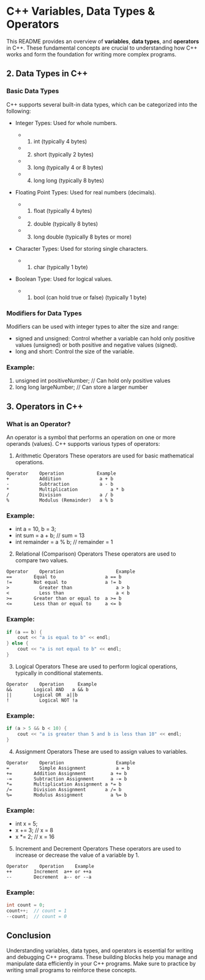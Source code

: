 # C++ Variables, Data Types & Operators

This README provides an overview of **variables**, **data types**, and **operators** in C++. These fundamental concepts are crucial to understanding how C++ works and form the foundation for writing more complex programs.

## 2. Data Types in C++

### Basic Data Types
C++ supports several built-in data types, which can be categorized into the following:

- Integer Types: Used for whole numbers.
  - 1. int (typically 4 bytes)
  - 2. short (typically 2 bytes)
  - 3. long (typically 4 or 8 bytes)
  - 4. long long (typically 8 bytes)

- Floating Point Types: Used for real numbers (decimals).
  - 1. float (typically 4 bytes)
  - 2. double (typically 8 bytes)
  - 3. long double (typically 8 bytes or more)

- Character Types: Used for storing single characters.
  - 1. char (typically 1 byte)

- Boolean Type: Used for logical values.
  - 1. bool (can hold true or false) (typically 1 byte)

### Modifiers for Data Types
Modifiers can be used with integer types to alter the size and range:

- signed and unsigned: Control whether a variable can hold only positive values (unsigned) or both positive and negative values (signed).
- long and short: Control the size of the variable.

### Example:
1. unsigned int positiveNumber;   // Can hold only positive values
2. long long largeNumber;         // Can store a larger number

## 3. Operators in C++

### What is an Operator?
An operator is a symbol that performs an operation on one or more operands (values). C++ supports various types of operators:

1. Arithmetic Operators
These operators are used for basic mathematical operations.
```
Operator	Operation	         Example
+	        Addition	          a + b
-	        Subtraction	          a - b
*	        Multiplication	          a * b
/	        Division	          a / b
%	        Modulus (Remainder)	  a % b
```

### Example:
- int a = 10, b = 3;
- int sum = a + b;       // sum = 13
- int remainder = a % b; // remainder = 1

2. Relational (Comparison) Operators
These operators are used to compare two values.
```
Operator	Operation	                Example
==	      Equal to	                a == b
!=	      Not equal to	            a != b
>	        Greater than	            a > b
<	        Less than	                a < b
>=	      Greater than or equal to	a >= b
<=	      Less than or equal to	    a <= b
```

### Example:
```cpp
if (a == b) {
    cout << "a is equal to b" << endl;
} else {
    cout << "a is not equal to b" << endl;
}
```

3. Logical Operators
These are used to perform logical operations, typically in conditional statements.
```
Operator	Operation	  Example
&&	      Logical AND	a && b
||        Logical OR  a||b
!	        Logical NOT	!a
```

### Example:
```cpp
if (a > 5 && b < 10) {
    cout << "a is greater than 5 and b is less than 10" << endl;
}
```

4. Assignment Operators
These are used to assign values to variables.
```
Operator	Operation	                Example
=	        Simple Assignment	        a = b
+=	      Addition Assignment	      a += b
-=	      Subtraction Assignment	  a -= b
*=	      Multiplication Assignment	a *= b
/=	      Division Assignment     	a /= b
%=	      Modulus Assignment	      a %= b
```

### Example:
- int x = 5;
- x += 3;  // x = 8
- x *= 2;  // x = 16

5. Increment and Decrement Operators
These operators are used to increase or decrease the value of a variable by 1.
```
Operator	Operation	 Example
++	      Increment	 a++ or ++a
--	      Decrement	 a-- or --a
```

### Example:
```cpp
int count = 0;
count++;  // count = 1
--count;  // count = 0
```

## Conclusion
Understanding variables, data types, and operators is essential for writing and debugging C++ programs. These building blocks help you manage and manipulate data efficiently in your C++ programs. Make sure to practice by writing small programs to reinforce these concepts.

